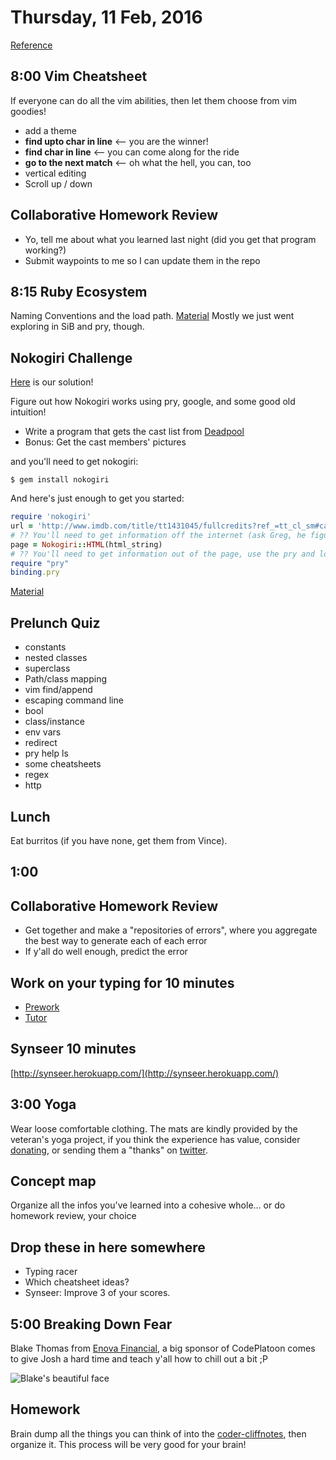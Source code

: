 Thursday, 11 Feb, 2016
======================

[Reference](https://github.com/CodePlatoon/curriculum#week-2)

8:00 Vim Cheatsheet
-------------------

If everyone can do all the vim abilities,
then let them choose from vim goodies!

* add a theme
* **find upto char in line** <-- you are the winner!
* **find char in line** <-- you can come along for the ride
* **go to the next match** <-- oh what the hell, you can, too
* vertical editing
* Scroll up / down

Collaborative Homework Review
-----------------------------

* Yo, tell me about what you learned last night (did you get that program working?)
* Submit waypoints to me so I can update them in the repo


8:15 Ruby Ecosystem
-------------------

Naming Conventions and the load path.
[Material](https://github.com/CodePlatoon/curriculum/blob/master/phase1/ruby_ecosystem.md)
Mostly we just went exploring in SiB and pry, though.


Nokogiri Challenge
------------------

[Here](https://gist.github.com/JoshCheek/e2d3e0a0a441668492aa) is our solution!

Figure out how Nokogiri works using pry,
google, and some good old intuition!

* Write a program that gets the cast list from [Deadpool](http://www.imdb.com/title/tt1431045/fullcredits?ref_=tt_cl_sm#cast)
* Bonus: Get the cast members' pictures

and you'll need to get nokogiri:

```
$ gem install nokogiri
```

And here's just enough to get you started:

```ruby
require 'nokogiri'
url = 'http://www.imdb.com/title/tt1431045/fullcredits?ref_=tt_cl_sm#cast'
# ?? You'll need to get information off the internet (ask Greg, he figured it out yesterday)
page = Nokogiri::HTML(html_string)
# ?? You'll need to get information out of the page, use the pry and look around and guess a lot!
require "pry"
binding.pry
```

[Material](https://github.com/turingschool/challenges/blob/master/parsing_html.markdown)


Prelunch Quiz
-------------

* constants
* nested classes
* superclass
* Path/class mapping
* vim find/append
* escaping command line
* bool
* class/instance
* env vars
* redirect
* pry help ls
* some cheatsheets
* regex
* http



Lunch
-----

Eat burritos (if you have none, get them from Vince).

1:00
----

Collaborative Homework Review
-----------------------------

* Get together and make a "repositories of errors", where you aggregate the best way to generate each of each error
* If y'all do well enough, predict the error


Work on your typing for 10 minutes
-----------------------------------

* [Prework](https://github.com/CodePlatoon/curriculum/blob/master/prework-practice-typing.md)
* [Tutor](https://www.typingclub.com)


Synseer 10 minutes
------------------

[http://synseer.herokuapp.com/](http://synseer.herokuapp.com/)


3:00 Yoga
---------

Wear loose comfortable clothing.
The mats are kindly provided by the veteran's yoga project,
if you think the experience has value, consider [donating](http://www.veteransyogaproject.org/donate.html),
or sending them a "thanks" on [twitter](https://twitter.com/veteransyoga).


Concept map
-----------

Organize all the infos you've learned into a cohesive whole...
or do homework review, your choice

Drop these in here somewhere
----------------------------

* Typing racer
* Which cheatsheet ideas?
* Synseer: Improve 3 of your scores.

5:00 Breaking Down Fear
-----------------------

Blake Thomas from [Enova Financial](https://www.enova.com/), a big sponsor of CodePlatoon comes to
give Josh a hard time and teach y'all how to chill out a bit ;P

![Blake's beautiful face](https://media.licdn.com/media/p/2/000/001/176/162a90c.jpg)


Homework
--------

Brain dump all the things you can think of into the
[coder-cliffnotes](https://github.com/CodePlatoon/cheatsheets/blob/master/coder-cliffnotes),
then organize it. This process will be very good for your brain!
